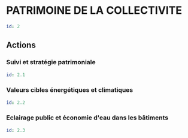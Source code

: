 # PATRIMOINE DE LA COLLECTIVITE
```yaml
id: 2
```
## Actions
### Suivi et stratégie patrimoniale
```yaml
id: 2.1
```

### Valeurs cibles énergétiques et climatiques
```yaml
id: 2.2
```

### Eclairage public et économie d'eau dans les bâtiments
```yaml
id: 2.3
```

